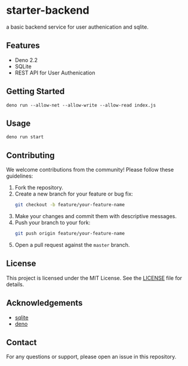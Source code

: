 # starter-backend
a basic backend service for user authenication and sqlite.

## Features
- Deno 2.2
- SQLite
- REST API for User Authenication

## Getting Started
```shell
deno run --allow-net --allow-write --allow-read index.js
```
## Usage
```shell
deno run start
```

## Contributing

We welcome contributions from the community! Please follow these guidelines:

1. Fork the repository.
2. Create a new branch for your feature or bug fix:
   ```sh
   git checkout -b feature/your-feature-name
   ```
3. Make your changes and commit them with descriptive messages.
4. Push your branch to your fork:
   ```sh
   git push origin feature/your-feature-name
   ```
5. Open a pull request against the `master` branch.

## License

This project is licensed under the MIT License. See the [LICENSE](LICENSE) file for details.

## Acknowledgements 

- [sqlite](https://github.com/sqlite/sqlite)
- [deno](https://github.com/denoland/deno)

## Contact

For any questions or support, please open an issue in this repository.
